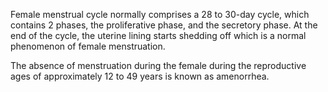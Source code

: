 Female menstrual cycle normally comprises a 28 to 30-day cycle, which contains 2 phases, the proliferative phase, and the secretory phase. At the end of the cycle, the uterine lining starts shedding off which is a normal phenomenon of female menstruation.

The absence of menstruation during the female during the reproductive ages of approximately 12 to 49 years is known as amenorrhea.